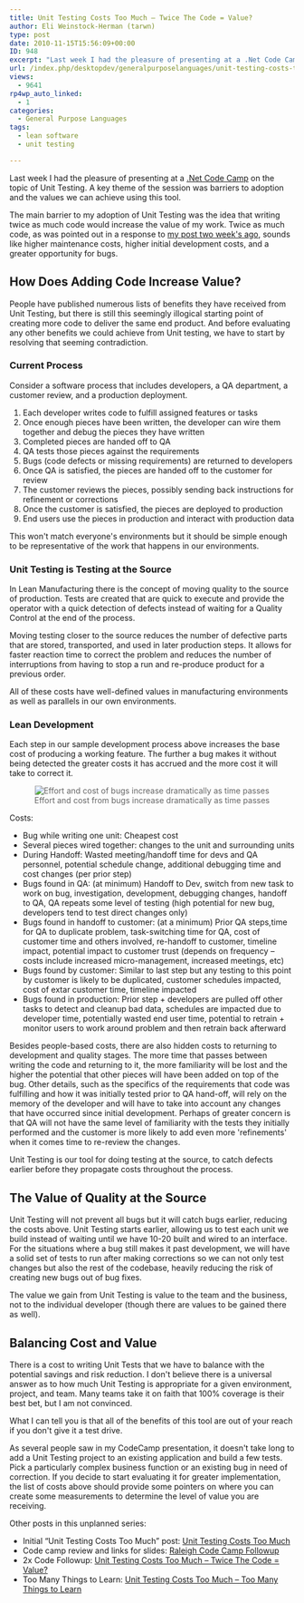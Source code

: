 ```yaml
---
title: Unit Testing Costs Too Much – Twice The Code = Value?
author: Eli Weinstock-Herman (tarwn)
type: post
date: 2010-11-15T15:56:09+00:00
ID: 948
excerpt: "Last week I had the pleasure of presenting at a .Net Code Camp on the topic of Unit Testing. A key theme of the session was barriers to adoption and the values we can achieve using this tool.The main barrier to my adoption of Unit Testing was the idea that writing twice as much code would increase the value of my work. Twice as much code, as was pointed out in a response to my post two week's ago, sounds like higher maintenance costs, higher initial development costs, and a greater opportunity for bugs."
url: /index.php/desktopdev/generalpurposelanguages/unit-testing-costs-too-much-twice-the-co/
views:
  - 9641
rp4wp_auto_linked:
  - 1
categories:
  - General Purpose Languages
tags:
  - lean software
  - unit testing

---
```

Last week I had the pleasure of presenting at a [.Net Code Camp][1] on the topic of Unit Testing. A key theme of the session was barriers to adoption and the values we can achieve using this tool.

The main barrier to my adoption of Unit Testing was the idea that writing twice as much code would increase the value of my work. Twice as much code, as was pointed out in a response to [my post two week's ago][2], sounds like higher maintenance costs, higher initial development costs, and a greater opportunity for bugs.

## How Does Adding Code Increase Value?

People have published numerous lists of benefits they have received from Unit Testing, but there is still this seemingly illogical starting point of creating more code to deliver the same end product. And before evaluating any other benefits we could achieve from Unit testing, we have to start by resolving that seeming contradiction.

### Current Process

Consider a software process that includes developers, a QA department, a customer review, and a production deployment. 

  1. Each developer writes code to fulfill assigned features or tasks
  2. Once enough pieces have been written, the developer can wire them together and debug the pieces they have written
  3. Completed pieces are handed off to QA
  4. QA tests those pieces against the requirements
  5. Bugs (code defects or missing requirements) are returned to developers
  6. Once QA is satisfied, the pieces are handed off to the customer for review
  7. The customer reviews the pieces, possibly sending back instructions for refinement or corrections
  8. Once the customer is satisfied, the pieces are deployed to production
  9. End users use the pieces in production and interact with production data

This won't match everyone's environments but it should be simple enough to be representative of the work that happens in our environments.

### Unit Testing is Testing at the Source

In Lean Manufacturing there is the concept of moving quality to the source of production. Tests are created that are quick to execute and provide the operator with a quick detection of defects instead of waiting for a Quality Control at the end of the process.

Moving testing closer to the source reduces the number of defective parts that are stored, transported, and used in later production steps. It allows for faster reaction time to correct the problem and reduces the number of interruptions from having to stop a run and re-produce product for a previous order.

All of these costs have well-defined values in manufacturing environments as well as parallels in our own environments.

### Lean Development

Each step in our sample development process above increases the base cost of producing a working feature. The further a bug makes it without being detected the greater costs it has accrued and the more cost it will take to correct it.

<div style="text-align: center; color: #666666;">
  <img src="http://tiernok.com/LTDBlog/unittesting/UnitTestingGraphs.png" alt="Effort and cost of bugs increase dramatically as time passes" /><br /> Effort and cost from bugs increase dramatically as time passes
</div>

Costs:

  * Bug while writing one unit: Cheapest cost
  * Several pieces wired together: changes to the unit and surrounding units
  * During Handoff: Wasted meeting/handoff time for devs and QA personnel, potential schedule change, additional debugging time and cost changes (per prior step)
  * Bugs found in QA: (at minimum) Handoff to Dev, switch from new task to work on bug, investigation, development, debugging changes, handoff to QA, QA repeats some level of testing (high potential for new bug, developers tend to test direct changes only)
  * Bugs found in handoff to customer: (at a minimum) Prior QA steps,time for QA to duplicate problem, task-switching time for QA, cost of customer time and others involved, re-handoff to customer, timeline impact, potential impact to customer trust (depends on frequency – costs include increased micro-management, increased meetings, etc)
  * Bugs found by customer: Similar to last step but any testing to this point by customer is likely to be duplicated, customer schedules impacted, cost of extar customer time, timeline impacted
  * Bugs found in production: Prior step + developers are pulled off other tasks to detect and cleanup bad data, schedules are impacted due to developer time, potentially wasted end user time, potential to retrain + monitor users to work around problem and then retrain back afterward

Besides people-based costs, there are also hidden costs to returning to development and quality stages. The more time that passes between writing the code and returning to it, the more familiarity will be lost and the higher the potential that other pieces will have been added on top of the bug. Other details, such as the specifics of the requirements that code was fulfilling and how it was initially tested prior to QA hand-off, will rely on the memory of the developer and will have to take into account any changes that have occurred since initial development. Perhaps of greater concern is that QA will not have the same level of familiarity with the tests they initially performed and the customer is more likely to add even more 'refinements' when it comes time to re-review the changes.

Unit Testing is our tool for doing testing at the source, to catch defects earlier before they propagate costs throughout the process.

## The Value of Quality at the Source

Unit Testing will not prevent all bugs but it will catch bugs earlier, reducing the costs above. Unit Testing starts earlier, allowing us to test each unit we build instead of waiting until we have 10-20 built and wired to an interface. For the situations where a bug still makes it past development, we will have a solid set of tests to run after making corrections so we can not only test changes but also the rest of the codebase, heavily reducing the risk of creating new bugs out of bug fixes.

The value we gain from Unit Testing is value to the team and the business, not to the individual developer (though there are values to be gained there as well).

## Balancing Cost and Value

There is a cost to writing Unit Tests that we have to balance with the potential savings and risk reduction. I don't believe there is a universal answer as to how much Unit Testing is appropriate for a given environment, project, and team. Many teams take it on faith that 100% coverage is their best bet, but I am not convinced. 

What I can tell you is that all of the benefits of this tool are out of your reach if you don't give it a test drive. 

As several people saw in my CodeCamp presentation, it doesn't take long to add a Unit Testing project to an existing application and build a few tests. Pick a particularly complex business function or an existing bug in need of correction. If you decide to start evaluating it for greater implementation, the list of costs above should provide some pointers on where you can create some measurements to determine the level of value you are receiving.

Other posts in this unplanned series:

  * Initial “Unit Testing Costs Too Much” post: [Unit Testing Costs Too Much][3]
  * Code camp review and links for slides: [Raleigh Code Camp Followup][4]
  * 2x Code Followup: [Unit Testing Costs Too Much – Twice The Code = Value?][5]
  * Too Many Things to Learn: [Unit Testing Costs Too Much – Too Many Things to Learn][6]

 [1]: /index.php/DesktopDev/MSTech/raleigh-code-camp-followup "Read my quick CodeCamp review"
 [2]: /index.php/DesktopDev/GeneralPurposeLanguages/unit-testing-costs-too-much "Read the 'Unit testing Costs Too Much' post"
 [3]: /index.php/DesktopDev/GeneralPurposeLanguages/unit-testing-costs-too-much "Check out the first post"
 [4]: /index.php/All/?p=999 "Code Camp review"
 [5]: /index.php/DesktopDev/GeneralPurposeLanguages/unit-testing-costs-too-much-twice-the-co "Read more on the 2x Code topic"
 [6]: /index.php/WebDev/ServerProgramming/unit-testing-costs-too-much-too-many-thi "Read more on the Unit Test Cost topic"